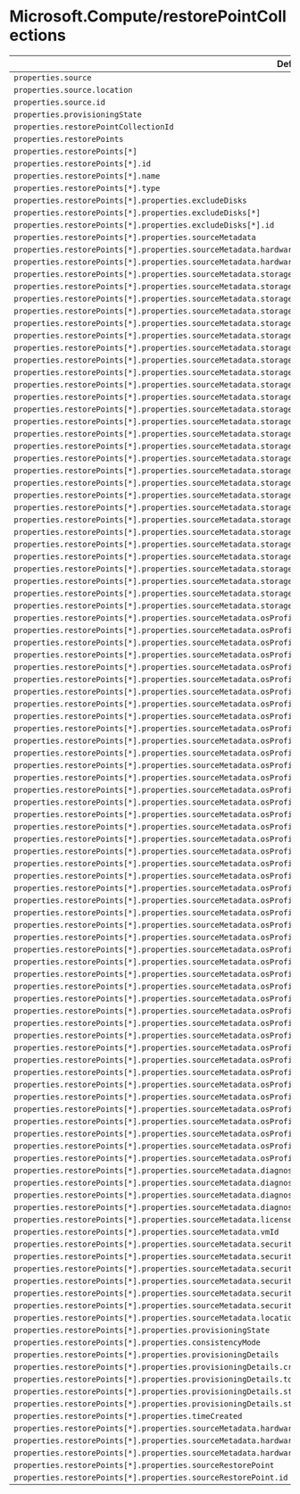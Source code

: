 # Microsoft.Compute/restorePointCollections

| Default Path | Alias |
|---|---|
| `properties.source` | `Microsoft.Compute/restorePointCollections/source` |
| `properties.source.location` | `Microsoft.Compute/restorePointCollections/source.location` |
| `properties.source.id` | `Microsoft.Compute/restorePointCollections/source.id` |
| `properties.provisioningState` | `Microsoft.Compute/restorePointCollections/provisioningState` |
| `properties.restorePointCollectionId` | `Microsoft.Compute/restorePointCollections/restorePointCollectionId` |
| `properties.restorePoints` | `Microsoft.Compute/restorePointCollections/restorePoints` |
| `properties.restorePoints[*]` | `Microsoft.Compute/restorePointCollections/restorePoints[*]` |
| `properties.restorePoints[*].id` | `Microsoft.Compute/restorePointCollections/restorePoints[*].id` |
| `properties.restorePoints[*].name` | `Microsoft.Compute/restorePointCollections/restorePoints[*].name` |
| `properties.restorePoints[*].type` | `Microsoft.Compute/restorePointCollections/restorePoints[*].type` |
| `properties.restorePoints[*].properties.excludeDisks` | `Microsoft.Compute/restorePointCollections/restorePoints[*].excludeDisks` |
| `properties.restorePoints[*].properties.excludeDisks[*]` | `Microsoft.Compute/restorePointCollections/restorePoints[*].excludeDisks[*]` |
| `properties.restorePoints[*].properties.excludeDisks[*].id` | `Microsoft.Compute/restorePointCollections/restorePoints[*].excludeDisks[*].id` |
| `properties.restorePoints[*].properties.sourceMetadata` | `Microsoft.Compute/restorePointCollections/restorePoints[*].sourceMetadata` |
| `properties.restorePoints[*].properties.sourceMetadata.hardwareProfile` | `Microsoft.Compute/restorePointCollections/restorePoints[*].sourceMetadata.hardwareProfile` |
| `properties.restorePoints[*].properties.sourceMetadata.hardwareProfile.vmSize` | `Microsoft.Compute/restorePointCollections/restorePoints[*].sourceMetadata.hardwareProfile.vmSize` |
| `properties.restorePoints[*].properties.sourceMetadata.storageProfile` | `Microsoft.Compute/restorePointCollections/restorePoints[*].sourceMetadata.storageProfile` |
| `properties.restorePoints[*].properties.sourceMetadata.storageProfile.osDisk` | `Microsoft.Compute/restorePointCollections/restorePoints[*].sourceMetadata.storageProfile.osDisk` |
| `properties.restorePoints[*].properties.sourceMetadata.storageProfile.osDisk.osType` | `Microsoft.Compute/restorePointCollections/restorePoints[*].sourceMetadata.storageProfile.osDisk.osType` |
| `properties.restorePoints[*].properties.sourceMetadata.storageProfile.osDisk.encryptionSettings` | `Microsoft.Compute/restorePointCollections/restorePoints[*].sourceMetadata.storageProfile.osDisk.encryptionSettings` |
| `properties.restorePoints[*].properties.sourceMetadata.storageProfile.osDisk.encryptionSettings.diskEncryptionKey` | `Microsoft.Compute/restorePointCollections/restorePoints[*].sourceMetadata.storageProfile.osDisk.encryptionSettings.diskEncryptionKey` |
| `properties.restorePoints[*].properties.sourceMetadata.storageProfile.osDisk.encryptionSettings.diskEncryptionKey.secretUrl` | `Microsoft.Compute/restorePointCollections/restorePoints[*].sourceMetadata.storageProfile.osDisk.encryptionSettings.diskEncryptionKey.secretUrl` |
| `properties.restorePoints[*].properties.sourceMetadata.storageProfile.osDisk.encryptionSettings.diskEncryptionKey.sourceVault` | `Microsoft.Compute/restorePointCollections/restorePoints[*].sourceMetadata.storageProfile.osDisk.encryptionSettings.diskEncryptionKey.sourceVault` |
| `properties.restorePoints[*].properties.sourceMetadata.storageProfile.osDisk.encryptionSettings.diskEncryptionKey.sourceVault.id` | `Microsoft.Compute/restorePointCollections/restorePoints[*].sourceMetadata.storageProfile.osDisk.encryptionSettings.diskEncryptionKey.sourceVault.id` |
| `properties.restorePoints[*].properties.sourceMetadata.storageProfile.osDisk.encryptionSettings.keyEncryptionKey` | `Microsoft.Compute/restorePointCollections/restorePoints[*].sourceMetadata.storageProfile.osDisk.encryptionSettings.keyEncryptionKey` |
| `properties.restorePoints[*].properties.sourceMetadata.storageProfile.osDisk.encryptionSettings.keyEncryptionKey.keyUrl` | `Microsoft.Compute/restorePointCollections/restorePoints[*].sourceMetadata.storageProfile.osDisk.encryptionSettings.keyEncryptionKey.keyUrl` |
| `properties.restorePoints[*].properties.sourceMetadata.storageProfile.osDisk.encryptionSettings.keyEncryptionKey.sourceVault` | `Microsoft.Compute/restorePointCollections/restorePoints[*].sourceMetadata.storageProfile.osDisk.encryptionSettings.keyEncryptionKey.sourceVault` |
| `properties.restorePoints[*].properties.sourceMetadata.storageProfile.osDisk.encryptionSettings.keyEncryptionKey.sourceVault.id` | `Microsoft.Compute/restorePointCollections/restorePoints[*].sourceMetadata.storageProfile.osDisk.encryptionSettings.keyEncryptionKey.sourceVault.id` |
| `properties.restorePoints[*].properties.sourceMetadata.storageProfile.osDisk.encryptionSettings.enabled` | `Microsoft.Compute/restorePointCollections/restorePoints[*].sourceMetadata.storageProfile.osDisk.encryptionSettings.enabled` |
| `properties.restorePoints[*].properties.sourceMetadata.storageProfile.osDisk.name` | `Microsoft.Compute/restorePointCollections/restorePoints[*].sourceMetadata.storageProfile.osDisk.name` |
| `properties.restorePoints[*].properties.sourceMetadata.storageProfile.osDisk.caching` | `Microsoft.Compute/restorePointCollections/restorePoints[*].sourceMetadata.storageProfile.osDisk.caching` |
| `properties.restorePoints[*].properties.sourceMetadata.storageProfile.osDisk.diskSizeGB` | `Microsoft.Compute/restorePointCollections/restorePoints[*].sourceMetadata.storageProfile.osDisk.diskSizeGB` |
| `properties.restorePoints[*].properties.sourceMetadata.storageProfile.osDisk.managedDisk` | `Microsoft.Compute/restorePointCollections/restorePoints[*].sourceMetadata.storageProfile.osDisk.managedDisk` |
| `properties.restorePoints[*].properties.sourceMetadata.storageProfile.osDisk.diskRestorePoint` | `Microsoft.Compute/restorePointCollections/restorePoints[*].sourceMetadata.storageProfile.osDisk.diskRestorePoint` |
| `properties.restorePoints[*].properties.sourceMetadata.storageProfile.osDisk.diskRestorePoint.id` | `Microsoft.Compute/restorePointCollections/restorePoints[*].sourceMetadata.storageProfile.osDisk.diskRestorePoint.id` |
| `properties.restorePoints[*].properties.sourceMetadata.storageProfile.dataDisks` | `Microsoft.Compute/restorePointCollections/restorePoints[*].sourceMetadata.storageProfile.dataDisks` |
| `properties.restorePoints[*].properties.sourceMetadata.storageProfile.dataDisks[*]` | `Microsoft.Compute/restorePointCollections/restorePoints[*].sourceMetadata.storageProfile.dataDisks[*]` |
| `properties.restorePoints[*].properties.sourceMetadata.storageProfile.dataDisks[*].lun` | `Microsoft.Compute/restorePointCollections/restorePoints[*].sourceMetadata.storageProfile.dataDisks[*].lun` |
| `properties.restorePoints[*].properties.sourceMetadata.storageProfile.dataDisks[*].name` | `Microsoft.Compute/restorePointCollections/restorePoints[*].sourceMetadata.storageProfile.dataDisks[*].name` |
| `properties.restorePoints[*].properties.sourceMetadata.storageProfile.dataDisks[*].caching` | `Microsoft.Compute/restorePointCollections/restorePoints[*].sourceMetadata.storageProfile.dataDisks[*].caching` |
| `properties.restorePoints[*].properties.sourceMetadata.storageProfile.dataDisks[*].diskSizeGB` | `Microsoft.Compute/restorePointCollections/restorePoints[*].sourceMetadata.storageProfile.dataDisks[*].diskSizeGB` |
| `properties.restorePoints[*].properties.sourceMetadata.storageProfile.dataDisks[*].managedDisk` | `Microsoft.Compute/restorePointCollections/restorePoints[*].sourceMetadata.storageProfile.dataDisks[*].managedDisk` |
| `properties.restorePoints[*].properties.sourceMetadata.storageProfile.dataDisks[*].diskRestorePoint` | `Microsoft.Compute/restorePointCollections/restorePoints[*].sourceMetadata.storageProfile.dataDisks[*].diskRestorePoint` |
| `properties.restorePoints[*].properties.sourceMetadata.storageProfile.dataDisks[*].diskRestorePoint.id` | `Microsoft.Compute/restorePointCollections/restorePoints[*].sourceMetadata.storageProfile.dataDisks[*].diskRestorePoint.id` |
| `properties.restorePoints[*].properties.sourceMetadata.osProfile` | `Microsoft.Compute/restorePointCollections/restorePoints[*].sourceMetadata.osProfile` |
| `properties.restorePoints[*].properties.sourceMetadata.osProfile.computerName` | `Microsoft.Compute/restorePointCollections/restorePoints[*].sourceMetadata.osProfile.computerName` |
| `properties.restorePoints[*].properties.sourceMetadata.osProfile.adminUsername` | `Microsoft.Compute/restorePointCollections/restorePoints[*].sourceMetadata.osProfile.adminUsername` |
| `properties.restorePoints[*].properties.sourceMetadata.osProfile.adminPassword` | `Microsoft.Compute/restorePointCollections/restorePoints[*].sourceMetadata.osProfile.adminPassword` |
| `properties.restorePoints[*].properties.sourceMetadata.osProfile.customData` | `Microsoft.Compute/restorePointCollections/restorePoints[*].sourceMetadata.osProfile.customData` |
| `properties.restorePoints[*].properties.sourceMetadata.osProfile.windowsConfiguration` | `Microsoft.Compute/restorePointCollections/restorePoints[*].sourceMetadata.osProfile.windowsConfiguration` |
| `properties.restorePoints[*].properties.sourceMetadata.osProfile.windowsConfiguration.provisionVMAgent` | `Microsoft.Compute/restorePointCollections/restorePoints[*].sourceMetadata.osProfile.windowsConfiguration.provisionVMAgent` |
| `properties.restorePoints[*].properties.sourceMetadata.osProfile.windowsConfiguration.enableAutomaticUpdates` | `Microsoft.Compute/restorePointCollections/restorePoints[*].sourceMetadata.osProfile.windowsConfiguration.enableAutomaticUpdates` |
| `properties.restorePoints[*].properties.sourceMetadata.osProfile.windowsConfiguration.timeZone` | `Microsoft.Compute/restorePointCollections/restorePoints[*].sourceMetadata.osProfile.windowsConfiguration.timeZone` |
| `properties.restorePoints[*].properties.sourceMetadata.osProfile.windowsConfiguration.additionalUnattendContent` | `Microsoft.Compute/restorePointCollections/restorePoints[*].sourceMetadata.osProfile.windowsConfiguration.additionalUnattendContent` |
| `properties.restorePoints[*].properties.sourceMetadata.osProfile.windowsConfiguration.additionalUnattendContent[*]` | `Microsoft.Compute/restorePointCollections/restorePoints[*].sourceMetadata.osProfile.windowsConfiguration.additionalUnattendContent[*]` |
| `properties.restorePoints[*].properties.sourceMetadata.osProfile.windowsConfiguration.additionalUnattendContent[*].passName` | `Microsoft.Compute/restorePointCollections/restorePoints[*].sourceMetadata.osProfile.windowsConfiguration.additionalUnattendContent[*].passName` |
| `properties.restorePoints[*].properties.sourceMetadata.osProfile.windowsConfiguration.additionalUnattendContent[*].componentName` | `Microsoft.Compute/restorePointCollections/restorePoints[*].sourceMetadata.osProfile.windowsConfiguration.additionalUnattendContent[*].componentName` |
| `properties.restorePoints[*].properties.sourceMetadata.osProfile.windowsConfiguration.additionalUnattendContent[*].settingName` | `Microsoft.Compute/restorePointCollections/restorePoints[*].sourceMetadata.osProfile.windowsConfiguration.additionalUnattendContent[*].settingName` |
| `properties.restorePoints[*].properties.sourceMetadata.osProfile.windowsConfiguration.additionalUnattendContent[*].content` | `Microsoft.Compute/restorePointCollections/restorePoints[*].sourceMetadata.osProfile.windowsConfiguration.additionalUnattendContent[*].content` |
| `properties.restorePoints[*].properties.sourceMetadata.osProfile.windowsConfiguration.patchSettings` | `Microsoft.Compute/restorePointCollections/restorePoints[*].sourceMetadata.osProfile.windowsConfiguration.patchSettings` |
| `properties.restorePoints[*].properties.sourceMetadata.osProfile.windowsConfiguration.patchSettings.patchMode` | `Microsoft.Compute/restorePointCollections/restorePoints[*].sourceMetadata.osProfile.windowsConfiguration.patchSettings.patchMode` |
| `properties.restorePoints[*].properties.sourceMetadata.osProfile.windowsConfiguration.patchSettings.enableHotpatching` | `Microsoft.Compute/restorePointCollections/restorePoints[*].sourceMetadata.osProfile.windowsConfiguration.patchSettings.enableHotpatching` |
| `properties.restorePoints[*].properties.sourceMetadata.osProfile.windowsConfiguration.patchSettings.assessmentMode` | `Microsoft.Compute/restorePointCollections/restorePoints[*].sourceMetadata.osProfile.windowsConfiguration.patchSettings.assessmentMode` |
| `properties.restorePoints[*].properties.sourceMetadata.osProfile.windowsConfiguration.winRM` | `Microsoft.Compute/restorePointCollections/restorePoints[*].sourceMetadata.osProfile.windowsConfiguration.winRM` |
| `properties.restorePoints[*].properties.sourceMetadata.osProfile.windowsConfiguration.winRM.listeners` | `Microsoft.Compute/restorePointCollections/restorePoints[*].sourceMetadata.osProfile.windowsConfiguration.winRM.listeners` |
| `properties.restorePoints[*].properties.sourceMetadata.osProfile.windowsConfiguration.winRM.listeners[*]` | `Microsoft.Compute/restorePointCollections/restorePoints[*].sourceMetadata.osProfile.windowsConfiguration.winRM.listeners[*]` |
| `properties.restorePoints[*].properties.sourceMetadata.osProfile.windowsConfiguration.winRM.listeners[*].protocol` | `Microsoft.Compute/restorePointCollections/restorePoints[*].sourceMetadata.osProfile.windowsConfiguration.winRM.listeners[*].protocol` |
| `properties.restorePoints[*].properties.sourceMetadata.osProfile.windowsConfiguration.winRM.listeners[*].certificateUrl` | `Microsoft.Compute/restorePointCollections/restorePoints[*].sourceMetadata.osProfile.windowsConfiguration.winRM.listeners[*].certificateUrl` |
| `properties.restorePoints[*].properties.sourceMetadata.osProfile.linuxConfiguration` | `Microsoft.Compute/restorePointCollections/restorePoints[*].sourceMetadata.osProfile.linuxConfiguration` |
| `properties.restorePoints[*].properties.sourceMetadata.osProfile.linuxConfiguration.disablePasswordAuthentication` | `Microsoft.Compute/restorePointCollections/restorePoints[*].sourceMetadata.osProfile.linuxConfiguration.disablePasswordAuthentication` |
| `properties.restorePoints[*].properties.sourceMetadata.osProfile.linuxConfiguration.ssh` | `Microsoft.Compute/restorePointCollections/restorePoints[*].sourceMetadata.osProfile.linuxConfiguration.ssh` |
| `properties.restorePoints[*].properties.sourceMetadata.osProfile.linuxConfiguration.ssh.publicKeys` | `Microsoft.Compute/restorePointCollections/restorePoints[*].sourceMetadata.osProfile.linuxConfiguration.ssh.publicKeys` |
| `properties.restorePoints[*].properties.sourceMetadata.osProfile.linuxConfiguration.ssh.publicKeys[*]` | `Microsoft.Compute/restorePointCollections/restorePoints[*].sourceMetadata.osProfile.linuxConfiguration.ssh.publicKeys[*]` |
| `properties.restorePoints[*].properties.sourceMetadata.osProfile.linuxConfiguration.ssh.publicKeys[*].path` | `Microsoft.Compute/restorePointCollections/restorePoints[*].sourceMetadata.osProfile.linuxConfiguration.ssh.publicKeys[*].path` |
| `properties.restorePoints[*].properties.sourceMetadata.osProfile.linuxConfiguration.ssh.publicKeys[*].keyData` | `Microsoft.Compute/restorePointCollections/restorePoints[*].sourceMetadata.osProfile.linuxConfiguration.ssh.publicKeys[*].keyData` |
| `properties.restorePoints[*].properties.sourceMetadata.osProfile.linuxConfiguration.provisionVMAgent` | `Microsoft.Compute/restorePointCollections/restorePoints[*].sourceMetadata.osProfile.linuxConfiguration.provisionVMAgent` |
| `properties.restorePoints[*].properties.sourceMetadata.osProfile.linuxConfiguration.patchSettings` | `Microsoft.Compute/restorePointCollections/restorePoints[*].sourceMetadata.osProfile.linuxConfiguration.patchSettings` |
| `properties.restorePoints[*].properties.sourceMetadata.osProfile.linuxConfiguration.patchSettings.patchMode` | `Microsoft.Compute/restorePointCollections/restorePoints[*].sourceMetadata.osProfile.linuxConfiguration.patchSettings.patchMode` |
| `properties.restorePoints[*].properties.sourceMetadata.osProfile.linuxConfiguration.patchSettings.assessmentMode` | `Microsoft.Compute/restorePointCollections/restorePoints[*].sourceMetadata.osProfile.linuxConfiguration.patchSettings.assessmentMode` |
| `properties.restorePoints[*].properties.sourceMetadata.osProfile.secrets` | `Microsoft.Compute/restorePointCollections/restorePoints[*].sourceMetadata.osProfile.secrets` |
| `properties.restorePoints[*].properties.sourceMetadata.osProfile.secrets[*]` | `Microsoft.Compute/restorePointCollections/restorePoints[*].sourceMetadata.osProfile.secrets[*]` |
| `properties.restorePoints[*].properties.sourceMetadata.osProfile.secrets[*].sourceVault` | `Microsoft.Compute/restorePointCollections/restorePoints[*].sourceMetadata.osProfile.secrets[*].sourceVault` |
| `properties.restorePoints[*].properties.sourceMetadata.osProfile.secrets[*].sourceVault.id` | `Microsoft.Compute/restorePointCollections/restorePoints[*].sourceMetadata.osProfile.secrets[*].sourceVault.id` |
| `properties.restorePoints[*].properties.sourceMetadata.osProfile.secrets[*].vaultCertificates` | `Microsoft.Compute/restorePointCollections/restorePoints[*].sourceMetadata.osProfile.secrets[*].vaultCertificates` |
| `properties.restorePoints[*].properties.sourceMetadata.osProfile.secrets[*].vaultCertificates[*]` | `Microsoft.Compute/restorePointCollections/restorePoints[*].sourceMetadata.osProfile.secrets[*].vaultCertificates[*]` |
| `properties.restorePoints[*].properties.sourceMetadata.osProfile.secrets[*].vaultCertificates[*].certificateUrl` | `Microsoft.Compute/restorePointCollections/restorePoints[*].sourceMetadata.osProfile.secrets[*].vaultCertificates[*].certificateUrl` |
| `properties.restorePoints[*].properties.sourceMetadata.osProfile.secrets[*].vaultCertificates[*].certificateStore` | `Microsoft.Compute/restorePointCollections/restorePoints[*].sourceMetadata.osProfile.secrets[*].vaultCertificates[*].certificateStore` |
| `properties.restorePoints[*].properties.sourceMetadata.osProfile.allowExtensionOperations` | `Microsoft.Compute/restorePointCollections/restorePoints[*].sourceMetadata.osProfile.allowExtensionOperations` |
| `properties.restorePoints[*].properties.sourceMetadata.osProfile.requireGuestProvisionSignal` | `Microsoft.Compute/restorePointCollections/restorePoints[*].sourceMetadata.osProfile.requireGuestProvisionSignal` |
| `properties.restorePoints[*].properties.sourceMetadata.diagnosticsProfile` | `Microsoft.Compute/restorePointCollections/restorePoints[*].sourceMetadata.diagnosticsProfile` |
| `properties.restorePoints[*].properties.sourceMetadata.diagnosticsProfile.bootDiagnostics` | `Microsoft.Compute/restorePointCollections/restorePoints[*].sourceMetadata.diagnosticsProfile.bootDiagnostics` |
| `properties.restorePoints[*].properties.sourceMetadata.diagnosticsProfile.bootDiagnostics.enabled` | `Microsoft.Compute/restorePointCollections/restorePoints[*].sourceMetadata.diagnosticsProfile.bootDiagnostics.enabled` |
| `properties.restorePoints[*].properties.sourceMetadata.diagnosticsProfile.bootDiagnostics.storageUri` | `Microsoft.Compute/restorePointCollections/restorePoints[*].sourceMetadata.diagnosticsProfile.bootDiagnostics.storageUri` |
| `properties.restorePoints[*].properties.sourceMetadata.licenseType` | `Microsoft.Compute/restorePointCollections/restorePoints[*].sourceMetadata.licenseType` |
| `properties.restorePoints[*].properties.sourceMetadata.vmId` | `Microsoft.Compute/restorePointCollections/restorePoints[*].sourceMetadata.vmId` |
| `properties.restorePoints[*].properties.sourceMetadata.securityProfile` | `Microsoft.Compute/restorePointCollections/restorePoints[*].sourceMetadata.securityProfile` |
| `properties.restorePoints[*].properties.sourceMetadata.securityProfile.uefiSettings` | `Microsoft.Compute/restorePointCollections/restorePoints[*].sourceMetadata.securityProfile.uefiSettings` |
| `properties.restorePoints[*].properties.sourceMetadata.securityProfile.uefiSettings.secureBootEnabled` | `Microsoft.Compute/restorePointCollections/restorePoints[*].sourceMetadata.securityProfile.uefiSettings.secureBootEnabled` |
| `properties.restorePoints[*].properties.sourceMetadata.securityProfile.uefiSettings.vTpmEnabled` | `Microsoft.Compute/restorePointCollections/restorePoints[*].sourceMetadata.securityProfile.uefiSettings.vTpmEnabled` |
| `properties.restorePoints[*].properties.sourceMetadata.securityProfile.encryptionAtHost` | `Microsoft.Compute/restorePointCollections/restorePoints[*].sourceMetadata.securityProfile.encryptionAtHost` |
| `properties.restorePoints[*].properties.sourceMetadata.securityProfile.securityType` | `Microsoft.Compute/restorePointCollections/restorePoints[*].sourceMetadata.securityProfile.securityType` |
| `properties.restorePoints[*].properties.sourceMetadata.location` | `Microsoft.Compute/restorePointCollections/restorePoints[*].sourceMetadata.location` |
| `properties.restorePoints[*].properties.provisioningState` | `Microsoft.Compute/restorePointCollections/restorePoints[*].provisioningState` |
| `properties.restorePoints[*].properties.consistencyMode` | `Microsoft.Compute/restorePointCollections/restorePoints[*].consistencyMode` |
| `properties.restorePoints[*].properties.provisioningDetails` | `Microsoft.Compute/restorePointCollections/restorePoints[*].provisioningDetails` |
| `properties.restorePoints[*].properties.provisioningDetails.creationTime` | `Microsoft.Compute/restorePointCollections/restorePoints[*].provisioningDetails.creationTime` |
| `properties.restorePoints[*].properties.provisioningDetails.totalUsedSizeInBytes` | `Microsoft.Compute/restorePointCollections/restorePoints[*].provisioningDetails.totalUsedSizeInBytes` |
| `properties.restorePoints[*].properties.provisioningDetails.statusCode` | `Microsoft.Compute/restorePointCollections/restorePoints[*].provisioningDetails.statusCode` |
| `properties.restorePoints[*].properties.provisioningDetails.statusMessage` | `Microsoft.Compute/restorePointCollections/restorePoints[*].provisioningDetails.statusMessage` |
| `properties.restorePoints[*].properties.timeCreated` | `Microsoft.Compute/restorePointCollections/restorePoints[*].timeCreated` |
| `properties.restorePoints[*].properties.sourceMetadata.hardwareProfile.vmSizeProperties` | `Microsoft.Compute/restorePointCollections/restorePoints[*].sourceMetadata.hardwareProfile.vmSizeProperties` |
| `properties.restorePoints[*].properties.sourceMetadata.hardwareProfile.vmSizeProperties.vCPUsAvailable` | `Microsoft.Compute/restorePointCollections/restorePoints[*].sourceMetadata.hardwareProfile.vmSizeProperties.vCPUsAvailable` |
| `properties.restorePoints[*].properties.sourceMetadata.hardwareProfile.vmSizeProperties.vCPUsPerCore` | `Microsoft.Compute/restorePointCollections/restorePoints[*].sourceMetadata.hardwareProfile.vmSizeProperties.vCPUsPerCore` |
| `properties.restorePoints[*].properties.sourceRestorePoint` | `Microsoft.Compute/restorePointCollections/restorePoints[*].sourceRestorePoint` |
| `properties.restorePoints[*].properties.sourceRestorePoint.id` | `Microsoft.Compute/restorePointCollections/restorePoints[*].sourceRestorePoint.id` |

